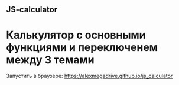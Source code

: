 ## JS-calculator

# Калькулятор с основными функциями и переключенем между 3 темами
Запустить в браузере: https://alexmegadrive.github.io/js_calculator
